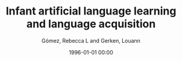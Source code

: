 ---
layout: post
title: Infant artificial language learning and language acquisition

date: 1996-01-01 00:00
author: Gómez, Rebecca L and Gerken, Louann
journal: Trends in Cognitive Sciences

link: https://doi.org/10.1016/S1364-6613(00)01467-4

year: 2000
---